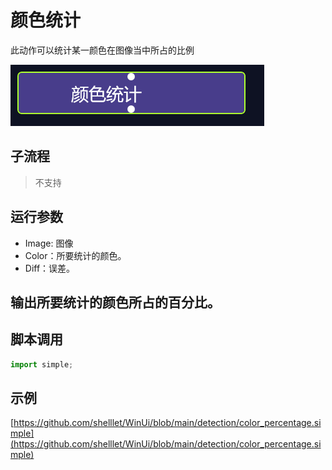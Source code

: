 # 颜色统计 
此动作可以统计某一颜色在图像当中所占的比例

![action](./images/2023-01-20_204042.png ':size=90%')


## 子流程

> 不支持


## 运行参数


* Image: 图像
* Color：所要统计的颜色。 
* Diff：误差。


## 输出所要统计的颜色所占的百分比。


## 脚本调用

```python
import simple;

```

## 示例

[https://github.com/shelllet/WinUi/blob/main/detection/color_percentage.simple](https://github.com/shelllet/WinUi/blob/main/detection/color_percentage.simple)
